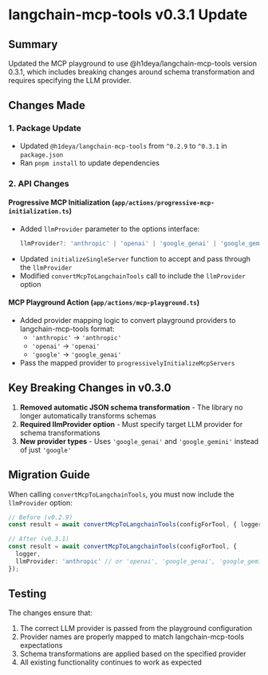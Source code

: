 # langchain-mcp-tools v0.3.1 Update

## Summary
Updated the MCP playground to use @h1deya/langchain-mcp-tools version 0.3.1, which includes breaking changes around schema transformation and requires specifying the LLM provider.

## Changes Made

### 1. Package Update
- Updated `@h1deya/langchain-mcp-tools` from `^0.2.9` to `^0.3.1` in `package.json`
- Ran `pnpm install` to update dependencies

### 2. API Changes

#### Progressive MCP Initialization (`app/actions/progressive-mcp-initialization.ts`)
- Added `llmProvider` parameter to the options interface:
  ```typescript
  llmProvider?: 'anthropic' | 'openai' | 'google_genai' | 'google_gemini' | 'none';
  ```
- Updated `initializeSingleServer` function to accept and pass through the `llmProvider`
- Modified `convertMcpToLangchainTools` call to include the `llmProvider` option

#### MCP Playground Action (`app/actions/mcp-playground.ts`)
- Added provider mapping logic to convert playground providers to langchain-mcp-tools format:
  - `'anthropic'` → `'anthropic'`
  - `'openai'` → `'openai'`
  - `'google'` → `'google_genai'`
- Pass the mapped provider to `progressivelyInitializeMcpServers`

## Key Breaking Changes in v0.3.0
1. **Removed automatic JSON schema transformation** - The library no longer automatically transforms schemas
2. **Required llmProvider option** - Must specify target LLM provider for schema transformations
3. **New provider types** - Uses `'google_genai'` and `'google_gemini'` instead of just `'google'`

## Migration Guide
When calling `convertMcpToLangchainTools`, you must now include the `llmProvider` option:

```typescript
// Before (v0.2.9)
const result = await convertMcpToLangchainTools(configForTool, { logger });

// After (v0.3.1)
const result = await convertMcpToLangchainTools(configForTool, { 
  logger,
  llmProvider: 'anthropic' // or 'openai', 'google_genai', 'google_gemini', 'none'
});
```

## Testing
The changes ensure that:
1. The correct LLM provider is passed from the playground configuration
2. Provider names are properly mapped to match langchain-mcp-tools expectations
3. Schema transformations are applied based on the specified provider
4. All existing functionality continues to work as expected